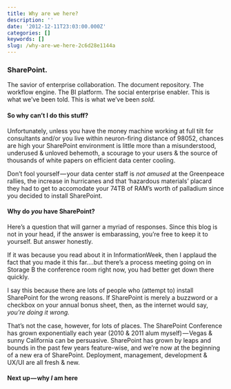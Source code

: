 ```yaml
---
title: Why are we here?
description: ''
date: '2012-12-11T23:03:00.000Z'
categories: []
keywords: []
slug: /why-are-we-here-2c6d28e1144a
---
```


### SharePoint.

The savior of enterprise collaboration. The document repository. The workflow engine. The BI platform. The social enterprise enabler. This is what we’ve been told. This is what we’ve been _sold._

#### So why can’t I do this stuff?

Unfortunately, unless you have the money machine working at full tilt for consultants and/or you live within neuron-firing distance of 98052, chances are high your SharePoint environment is little more than a misunderstood, underused & unloved behemoth, a scourage to your users & the source of thousands of white papers on efficient data center cooling.

Don’t fool yourself — your data center staff is _not amused_ at the Greenpeace rallies, the increase in hurricanes and that ‘hazardous materials’ placard they had to get to accomodate your 74TB of RAM’s worth of palladium since you decided to install SharePoint.

#### Why do _you_ have SharePoint?

Here’s a question that will garner a myriad of responses. Since this blog is not in your head, if the answer is embarassing, you’re free to keep it to yourself. But answer honestly.

If it was because you read about it in InformationWeek, then I applaud the fact that you made it this far….but there’s a process meeting going on in Storage B the conference room right now, you had better get down there quickly.

I say this because there are lots of people who (attempt to) install SharePoint for the wrong reasons. If SharePoint is merely a buzzword or a checkbox on your annual bonus sheet, then, as the internet would say, _you’re doing it wrong._

That’s not the case, however, for lots of places. The SharePoint Conference has grown exponentially each year (2010 & 2011 alum myself) — Vegas & sunny California can be persuasive. SharePoint has grown by leaps and bounds in the past few years feature-wise, and we’re now at the beginning of a new era of SharePoint. Deployment, management, development & UX/UI are all fresh & new.

#### Next up — why *I* am here
